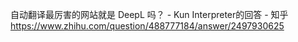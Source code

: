 自动翻译最厉害的网站就是 DeepL 吗？ - Kun Interpreter的回答 - 知乎
https://www.zhihu.com/question/488777184/answer/2497930625
